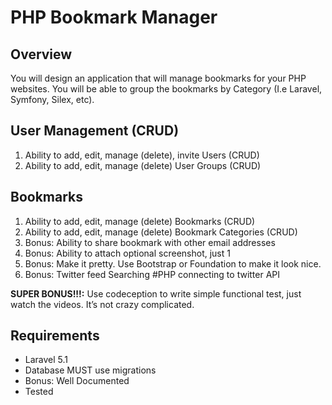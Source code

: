 # PHP Bookmark Manager

## Overview
You will design an application that will manage bookmarks for your PHP websites. You will be able to group the bookmarks by Category (I.e Laravel, Symfony, Silex, etc).

## User Management (CRUD)

1. Ability to add, edit, manage (delete), invite Users (CRUD)
2. Ability to add, edit, manage (delete) User Groups (CRUD)

## Bookmarks

1. Ability to add, edit, manage (delete) Bookmarks (CRUD)
2. Ability to add, edit, manage (delete) Bookmark Categories (CRUD)
3. Bonus: Ability to share bookmark with other email addresses
4. Bonus: Ability to attach optional screenshot, just 1
5. Bonus: Make it pretty. Use Bootstrap or Foundation to make it look nice.
6. Bonus: Twitter feed Searching #PHP connecting to twitter API

**SUPER BONUS!!!:** Use codeception to write simple functional test, just watch the videos. It’s not crazy complicated.

## Requirements

  * Laravel 5.1
  * Database MUST use migrations
  * Bonus: Well Documented
  * Tested
  

